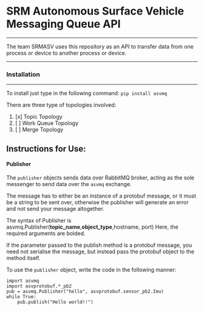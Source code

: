 # SRM Autonomous Surface Vehicle Messaging Queue API
------
The team SRMASV uses this repository as an API to transfer data from one process or device to another process or device.

------
### Installation
------
To install just type in the following command:
`pip install asvmq`

There are three type of topologies involved:
1. [x] Topic Topology
2. [ ] Work Queue Topology
3. [ ] Merge Topology


## Instructions for Use:
#### Publisher
The `publisher` objects sends data over RabbitMQ broker, acting as the sole messenger to send data over the `asvmq` exchange.

The message has to either be an instance of a protobuf message, or it must be a string to be sent over, otherwise the publisher will generate an error and not send your message altogether.

The syntax of Publisher is  asvmq.Publisher(**topic_name**,**object_type**,hostname, port)
Here, the required arguments are bolded.

If the parameter passed to the publish method is a protobuf message, you need not serialise the message, but instead pass the protobuf object to the method itself.

To use the `publisher` object, write the code in the following manner:
```
import asvmq
import asvprotobuf.*_pb2
pub = asvmq.Publisher("hello", asvprotobuf.sensor_pb2.Imu)
while True:
    pub.publish("Hello world!!")
```
